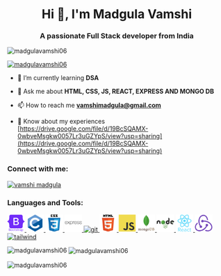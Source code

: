 <h1 align="center">Hi 👋, I'm Madgula Vamshi</h1>
<h3 align="center">A passionate Full Stack developer from India</h3>

<p align="left"> <img src="https://komarev.com/ghpvc/?username=madgulavamshi06&label=Profile%20views&color=0e75b6&style=flat" alt="madgulavamshi06" /> </p>

<p align="left"> <a href="https://github.com/ryo-ma/github-profile-trophy"><img src="https://github-profile-trophy.vercel.app/?username=madgulavamshi06" alt="madgulavamshi06" /></a> </p>

- 🌱 I’m currently learning **DSA**

- 💬 Ask me about **HTML, CSS, JS, REACT, EXPRESS AND MONGO DB**

- 📫 How to reach me **vamshimadgula@gmail.com**

- 📄 Know about my experiences [https://drive.google.com/file/d/19BcSQAMX-0wbveMsgkw0057Lr3uGZYpS/view?usp=sharing](https://drive.google.com/file/d/19BcSQAMX-0wbveMsgkw0057Lr3uGZYpS/view?usp=sharing)

<h3 align="left">Connect with me:</h3>
<p align="left">
<a href="https://linkedin.com/in/vamshi madgula" target="blank"><img align="center" src="https://raw.githubusercontent.com/rahuldkjain/github-profile-readme-generator/master/src/images/icons/Social/linked-in-alt.svg" alt="vamshi madgula" height="30" width="40" /></a>
</p>

<h3 align="left">Languages and Tools:</h3>
<p align="left"> <a href="https://getbootstrap.com" target="_blank" rel="noreferrer"> <img src="https://raw.githubusercontent.com/devicons/devicon/master/icons/bootstrap/bootstrap-plain-wordmark.svg" alt="bootstrap" width="40" height="40"/> </a> <a href="https://www.cprogramming.com/" target="_blank" rel="noreferrer"> <img src="https://raw.githubusercontent.com/devicons/devicon/master/icons/c/c-original.svg" alt="c" width="40" height="40"/> </a> <a href="https://www.w3schools.com/css/" target="_blank" rel="noreferrer"> <img src="https://raw.githubusercontent.com/devicons/devicon/master/icons/css3/css3-original-wordmark.svg" alt="css3" width="40" height="40"/> </a> <a href="https://expressjs.com" target="_blank" rel="noreferrer"> <img src="https://raw.githubusercontent.com/devicons/devicon/master/icons/express/express-original-wordmark.svg" alt="express" width="40" height="40"/> </a> <a href="https://git-scm.com/" target="_blank" rel="noreferrer"> <img src="https://www.vectorlogo.zone/logos/git-scm/git-scm-icon.svg" alt="git" width="40" height="40"/> </a> <a href="https://www.w3.org/html/" target="_blank" rel="noreferrer"> <img src="https://raw.githubusercontent.com/devicons/devicon/master/icons/html5/html5-original-wordmark.svg" alt="html5" width="40" height="40"/> </a> <a href="https://developer.mozilla.org/en-US/docs/Web/JavaScript" target="_blank" rel="noreferrer"> <img src="https://raw.githubusercontent.com/devicons/devicon/master/icons/javascript/javascript-original.svg" alt="javascript" width="40" height="40"/> </a> <a href="https://www.mongodb.com/" target="_blank" rel="noreferrer"> <img src="https://raw.githubusercontent.com/devicons/devicon/master/icons/mongodb/mongodb-original-wordmark.svg" alt="mongodb" width="40" height="40"/> </a> <a href="https://nodejs.org" target="_blank" rel="noreferrer"> <img src="https://raw.githubusercontent.com/devicons/devicon/master/icons/nodejs/nodejs-original-wordmark.svg" alt="nodejs" width="40" height="40"/> </a> <a href="https://reactjs.org/" target="_blank" rel="noreferrer"> <img src="https://raw.githubusercontent.com/devicons/devicon/master/icons/react/react-original-wordmark.svg" alt="react" width="40" height="40"/> </a> <a href="https://redux.js.org" target="_blank" rel="noreferrer"> <img src="https://raw.githubusercontent.com/devicons/devicon/master/icons/redux/redux-original.svg" alt="redux" width="40" height="40"/> </a> <a href="https://tailwindcss.com/" target="_blank" rel="noreferrer"> <img src="https://www.vectorlogo.zone/logos/tailwindcss/tailwindcss-icon.svg" alt="tailwind" width="40" height="40"/> </a> </p>

<p><img align="left" src="https://github-readme-stats.vercel.app/api/top-langs?username=madgulavamshi06&show_icons=true&locale=en&layout=compact" alt="madgulavamshi06" /></p>

<p>&nbsp;<img align="center" src="https://github-readme-stats.vercel.app/api?username=madgulavamshi06&show_icons=true&locale=en" alt="madgulavamshi06" /></p>

<p><img align="center" src="https://github-readme-streak-stats.herokuapp.com/?user=madgulavamshi06&" alt="madgulavamshi06" /></p>

